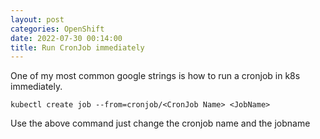 ```yaml
---
layout: post
categories: OpenShift
date: 2022-07-30 00:14:00
title: Run CronJob immediately
---
```


One of my most common google strings is how to run a cronjob in k8s immediately.

`kubectl create job --from=cronjob/<CronJob Name> <JobName>`

Use the above command just change the cronjob name and the jobname
